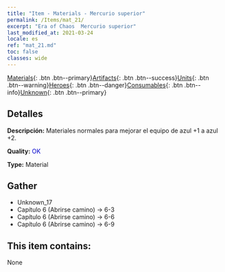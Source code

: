```yaml
---
title: "Item - Materials - Mercurio superior"
permalink: /Items/mat_21/
excerpt: "Era of Chaos  Mercurio superior"
last_modified_at: 2021-03-24
locale: es
ref: "mat_21.md"
toc: false
classes: wide
---
```

 [Materials](/es/Items/){: .btn .btn--primary}[Artifacts](/es/Items/Artifacts/){: .btn .btn--success}[Units](/es/Items/Units/){: .btn .btn--warning}[Heroes](/es/Items/Heroes/){: .btn .btn--danger}[Consumables](/es/Items/Consumables/){: .btn .btn--info}[Unknown](/es/Items/Unknown/){: .btn .btn--primary}

## Detalles
 **Descripción:** Materiales normales para mejorar el equipo de azul +1 a azul +2.

 **Quality:** <span style="color: #0000CD">OK</span>

 **Type:** Material

## Gather

*    Unknown_17 
*    Capítulo 6 (Abrirse camino) -> 6-3 
*    Capítulo 6 (Abrirse camino) -> 6-6 
*    Capítulo 6 (Abrirse camino) -> 6-9 

## This item contains:

  None

